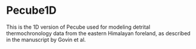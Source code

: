 # Pecube1D
This is the 1D version of Pecube used for modeling detrital thermochronology data from the eastern Himalayan foreland,
as described in the manuscript by Govin et al.
